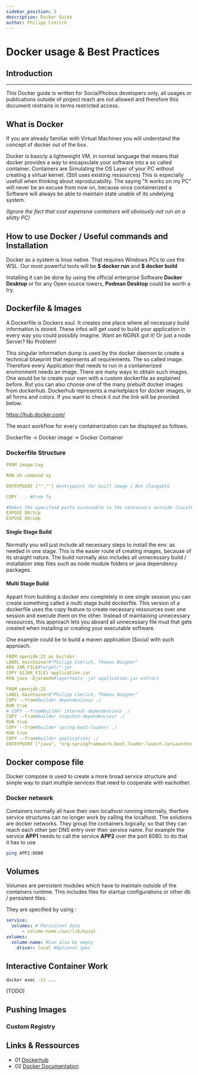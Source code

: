 ```yaml
---
sidebar_position: 3
description: Docker Guide
author: Philipp Cserich
---
```


# Docker usage & Best Practices


## Introduction

---

This Docker guide is written for Socia/Phobos developers only, all usages or publications outside of project reach are not allowed and therefore this document restrains in terms restricted access.


## What is Docker
If you are already familiar with Virtual Machines you will understand the concept of docker out of the box.

Docker is basicly a lightweight VM, in normal language that means that docker provides a way to encapsulate your software into a so called container.
Containers are Simulating the OS Layer of your PC without creating a virtual kernel. (Still uses existing ressources)
This is especially usefull when thinking about reproducability.
The saying "It works on my PC" will never be an excuse from now on, because once containerized a Software will always be able to maintain state unable of its undelying system.

*(Ignore the fact that cost expensive containers will obviously not run on a shitty PC)*

## How to use Docker / Useful commands and Installation

Docker as a system is linux native. That requires Windows PCs to use the WSL.
Our most powerful tools will be **$ docker run** and **$ docker build**

Installing it can be done by using the official enterprise Software **Docker Desktop** or for any Open source lowers, **Podman Desktop** could be worth a try.

## Dockerfile & Images

A Dockerfile is Dockers soul. It creates one place where all necessary build information is stored.
These infos will get used to build your application in every way you could possibly imagine.
Want an NGINX got it! Or just a node Server? No Problem!

This singular information dump is used by the docker daemon to create a technical blueprint that represents all requirements.
The so called image. Therefore every Application that needs to run in a containerized environment needs an image.
There are many ways to obtain such images. One would be to create your own with a custom dockerfile as explained before.
But you can also choose one of the many prebuilt docker images from dockerhub.
Dockerhub represents a marketplace for docker images, in all forms and colors.
If you want to check it out the link will be provided below.

https://hub.docker.com/

The exact workflow for every containerization can be displayed as follows.

Dockerfile -> Docker image -> Docker Container

### Dockerfile Structure

```yaml
FROM image:tag

RUN sh command xy

ENTRYPOINT ["",""] #entrypoint for built image / Not Changable

COPY . . #From To

#Makes the specified ports accessable to the containers outside (Localhost)
EXPOSE 80/tcp
EXPOSE 80/udp
```

#### Single Stage Build
Normally you will just include all necessary steps to install the env. as needed in one stage.
This is the easier route of creating images, because of its straight nature.
The build normally also includes all unnecessary build / installation step files such as node module folders or java dependency packages.

#### Multi Stage Build

Appart from building a docker env completely in one single session you can create something called a multi stage build dockerfile.
This version of a dockerfile uses the copy feature to create necessary ressources over one session and execute them on the other.
Instead of maintaining unnecessary ressources, this approach lets you aboard all unnecessary file mud that gets created when installing or creating your executable software.

One example could be to build a maven application (Socia) with such approach.

```yaml
FROM openjdk:22 as builder
LABEL maintainer#"Philipp Cserich, Thomas Boigner"
ARG JAR_FILE#target/*.jar
COPY ${JAR_FILE} application.jar
RUN java -Djarmode#layertools -jar application.jar extract

FROM openjdk:22
LABEL maintainer#"Philipp Cserich, Thomas Boigner"
COPY --from#builder dependencies/ ./
RUN true
# COPY --from#builder internal-dependencies/ ./
COPY --from#builder snapshot-dependencies/ ./
RUN true
COPY --from#builder spring-boot-loader/ ./
RUN true
COPY --from#builder application/ ./
ENTRYPOINT ["java", "org.springframework.boot.loader.launch.JarLauncher"]
```

## Docker compose file
Docker compose is used to create a more broad service structure and simple way to start multiple services that need to cooperate with eachother.



### Docker network
Containers normally all have their own localhost running internally, therfore service structures can no longer work by calling the localhost.
The solutions are docker networks. They group the containers logically, so that they can reach each other per DNS entry over their service name.
For example the service **APP1** needs to call the service **APP2** over the port 8080. to do that it has to use

```sh
ping APP2:8080
```

## Volumes
Volumes are persistent modules which have to maintain outside of the containers runtime.
This includes files for startup configurations or other db / persistent files.

They are specified by using :

```yaml
service:
  volumes: # Persistent data
      - volume-name:/var/lib/mysql
volumes:
  volume-name: #Can also be empty
    driver: local #Optional spec
```

## Interactive Container Work

```sh
docker exec -it ...
```

(TODO)

## Pushing Images

### Custom Registry

## Links & Ressources

- 01 [Dockerhub](https://hub.docker.com/)
- 02 [Docker Documentation](https://docs.docker.com/)

